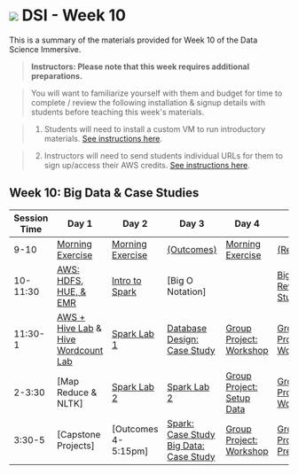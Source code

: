 # ![](https://ga-dash.s3.amazonaws.com/production/assets/logo-9f88ae6c9c3871690e33280fcf557f33.png) DSI - Week 10

This is a summary of the materials provided for Week 10 of the Data Science Immersive.

> **Instructors: Please note that this week requires additional preparations.**

> You will want to familiarize yourself with them and budget for time to complete / review the following installation & signup details with students before teaching this week's materials.

> 1. Students will need to install a custom VM to run introductory materials. [See instructions here](https://github.com/ga-students/DSI_SM_01/blob/master/curriculum/week-09/VM-big-data-setup.md).

> 2. Instructors will need to send students individual URLs for them to sign up/access their AWS credits. [See instructions here](https://github.com/ga-students/DSI_SM_01/blob/master/curriculum/week-09/VM-big-data-setup.md).

## Week 10: Big Data & Case Studies

Session Time | Day 1 | Day 2 | Day 3 | Day 4 | Day 5
 --- | --- | --- | --- | ---  | ---
9-10 | [Morning Exercise][10-1A]             | [Morning Exercise][10-2A]           | [(Outcomes)][10-3A]         | [Morning Exercise][10-4A]             | [(Reflection)][10-5A]
10-11:30 |[AWS: HDFS, HUE, & EMR][10-2C]        | [Intro to Spark][10-3B]             |  [Big O Notation] |    | [Big Data Review: Case Study][10-5B]
11:30-1 | [AWS + Hive Lab][10-2D] & [Hive Wordcount Lab][10-1E]    | [Spark Lab 1][10-3C]      | [Database Design: Case Study][10-4B]       | [Group Project: Workshop][10-4D]   | [Group Project: Workshop][10-5C]
2-3:30 | [Map Reduce & NLTK]         | [Spark Lab 2][10-3D]         | [Spark Lab 2][10-3D]         | [Group Project: Setup Data][10-4C]     | [Group Project: Workshop][10-5D]
3:30-5 | [Capstone Projects]    |  [Outcomes 4-5:15pm]       | [Spark: Case Study][10-3E]   [Big Data: Case Study][10-2E]   | [Group Project: Workshop][10-4E]     | [Group Project: Presentations][10-5E]


[10-1A]: ./instructor-contributions/
[10-1B]: 1.1-lesson
[10-1C]: 1.2-lab
[10-1D]: 1.3-lab
[10-1E]: 1.4-lab
[10-1F]: ./instructor-contributions/

[10-2A]: ./instructor-contributions/
[10-2B]: 2.1-lesson
[10-2C]: 2.2-lesson
[10-2D]: 2.3-lab
[10-2E]: 2.4-lesson
[10-2F]: ./instructor-contributions/

[10-3A]: #
[10-3B]: 3.1-lesson
[10-3C]: 3.2-lesson
[10-3D]: 3.3-lab
[10-3E]: 3.4-lab
[10-3F]: ./instructor-contributions/

[10-4A]: ./instructor-contributions/
[10-4B]: 4.1-lesson
[10-4C]: group-lab
[10-4D]: group-lab
[10-4E]: group-lab
[10-4F]: ./instructor-contributions/

[10-5A]: ../recurring-materials/reflection
[10-5B]: 5.1-lesson
[10-5C]: group-lab
[10-5D]: group-lab
[10-5E]: ../recurring-materials/project-show-and-tell
[10-5F]: ./instructor-contributions/
